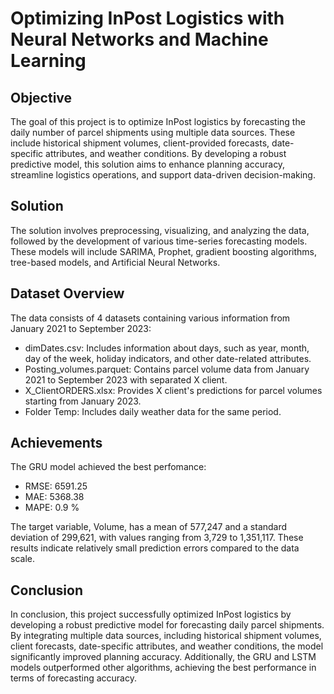 # Optimizing InPost Logistics with Neural Networks and Machine Learning

## Objective
The goal of this project is to optimize InPost logistics by forecasting the daily number of parcel shipments using multiple data sources. These include historical shipment volumes, client-provided forecasts, date-specific attributes, and weather conditions. By developing a robust predictive model, this solution aims to enhance planning accuracy, streamline logistics operations, and support data-driven decision-making.

## Solution
The solution involves preprocessing, visualizing, and analyzing the data, followed by the development of various time-series forecasting models. These models will include SARIMA, Prophet, gradient boosting algorithms, tree-based models, and Artificial Neural Networks.

## Dataset Overview
The data consists of 4 datasets containing various information from January 2021 to September 2023:

- dimDates.csv: Includes information about days, such as year, month, day of the week, holiday indicators, and other date-related attributes.
- Posting_volumes.parquet: Contains parcel volume data from January 2021 to September 2023 with separated X client.
- X_ClientORDERS.xlsx: Provides X client's predictions for parcel volumes starting from January 2023.
- Folder Temp: Includes daily weather data for the same period.

## Achievements
The GRU model achieved the best perfomance:

- RMSE: 6591.25
- MAE: 5368.38
- MAPE: 0.9 %

The target variable, Volume, has a mean of 577,247 and a standard deviation of 299,621, with values ranging from 3,729 to 1,351,117. These results indicate relatively small prediction errors compared to the data scale.

## Conclusion
In conclusion, this project successfully optimized InPost logistics by developing a robust predictive model for forecasting daily parcel shipments. By integrating multiple data sources, including historical shipment volumes, client forecasts, date-specific attributes, and weather conditions, the model significantly improved planning accuracy. Additionally, the GRU and LSTM models outperformed other algorithms, achieving the best performance in terms of forecasting accuracy.